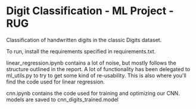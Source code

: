 # Digit Classification - ML Project - RUG

Classification of handwritten digits in the classic Digits dataset.

To run, install the requirements specified in requirements.txt.

linear_regression.ipynb contains a lot of noise, but mostly follows the structure outlined in the report.
A lot of functionality has been delegated to ml_utils.py to try to get some kind of re-usability. This is also where you'll find the code used for linear regression.

cnn.ipynb contains the code used for training and optimizing our CNN. models are saved to cnn_digits_trained.model
